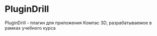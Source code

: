 # PluginDrill
PluginDrill - плагин для приложения Компас 3D, разрабатываемое в рамках учебного курса
